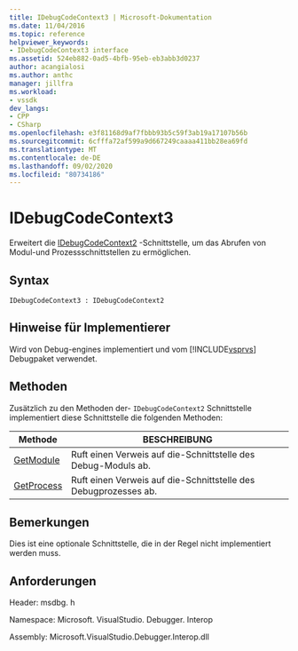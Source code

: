 ```yaml
---
title: IDebugCodeContext3 | Microsoft-Dokumentation
ms.date: 11/04/2016
ms.topic: reference
helpviewer_keywords:
- IDebugCodeContext3 interface
ms.assetid: 524eb882-0ad5-4bfb-95eb-eb3abb3d0237
author: acangialosi
ms.author: anthc
manager: jillfra
ms.workload:
- vssdk
dev_langs:
- CPP
- CSharp
ms.openlocfilehash: e3f81168d9af7fbbb93b5c59f3ab19a17107b56b
ms.sourcegitcommit: 6cfffa72af599a9d667249caaaa411bb28ea69fd
ms.translationtype: MT
ms.contentlocale: de-DE
ms.lasthandoff: 09/02/2020
ms.locfileid: "80734186"
---
```

# <a name="idebugcodecontext3"></a>IDebugCodeContext3
Erweitert die [IDebugCodeContext2](../../../extensibility/debugger/reference/idebugcodecontext2.md) -Schnittstelle, um das Abrufen von Modul-und Prozessschnittstellen zu ermöglichen.

## <a name="syntax"></a>Syntax

```
IDebugCodeContext3 : IDebugCodeContext2
```

## <a name="notes-for-implementers"></a>Hinweise für Implementierer
 Wird von Debug-engines implementiert und vom [!INCLUDE[vsprvs](../../../code-quality/includes/vsprvs_md.md)] Debugpaket verwendet.

## <a name="methods"></a>Methoden
 Zusätzlich zu den Methoden der- `IDebugCodeContext2` Schnittstelle implementiert diese Schnittstelle die folgenden Methoden:

|Methode|BESCHREIBUNG|
|------------|-----------------|
|[GetModule](../../../extensibility/debugger/reference/idebugcodecontext3-getmodule.md)|Ruft einen Verweis auf die-Schnittstelle des Debug-Moduls ab.|
|[GetProcess](../../../extensibility/debugger/reference/idebugcodecontext3-getprocess.md)|Ruft einen Verweis auf die-Schnittstelle des Debugprozesses ab.|

## <a name="remarks"></a>Bemerkungen
 Dies ist eine optionale Schnittstelle, die in der Regel nicht implementiert werden muss.

## <a name="requirements"></a>Anforderungen
 Header: msdbg. h

 Namespace: Microsoft. VisualStudio. Debugger. Interop

 Assembly: Microsoft.VisualStudio.Debugger.Interop.dll
